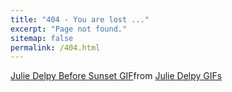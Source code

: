 ```yaml
---
title: "404 - You are lost ..."
excerpt: "Page not found."
sitemap: false
permalink: /404.html
---
```



<div class="tenor-gif-embed" data-postid="26737466" data-share-method="host" data-aspect-ratio="1.5534" data-width="100%"><a href="https://tenor.com/view/julie-delpy-before-sunset-gif-26737466">Julie Delpy Before Sunset GIF</a>from <a href="https://tenor.com/search/julie+delpy-gifs">Julie Delpy GIFs</a></div> <script type="text/javascript" async src="https://tenor.com/embed.js"></script>


